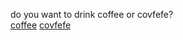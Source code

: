  do you want to drink coffee or covfefe?  
 [coffee](../third/coffe.md)
 [covfefe](../third/covfefe.md)